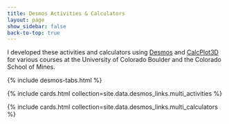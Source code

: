 ```yaml
---
title: Desmos Activities & Calculators
layout: page
show_sidebar: false
back-to-top: true
---
```


I developed these activities and calculators using [Desmos](https://www.desmos.com/) and [CalcPlot3D](https://c3d.libretexts.org/CalcPlot3D/index.html) for various courses at the University of Colorado Boulder and the Colorado School of Mines.

{% include desmos-tabs.html %}

{% include cards.html collection=site.data.desmos_links.multi_activities %}

{% include cards.html collection=site.data.desmos_links.multi_calculators %}